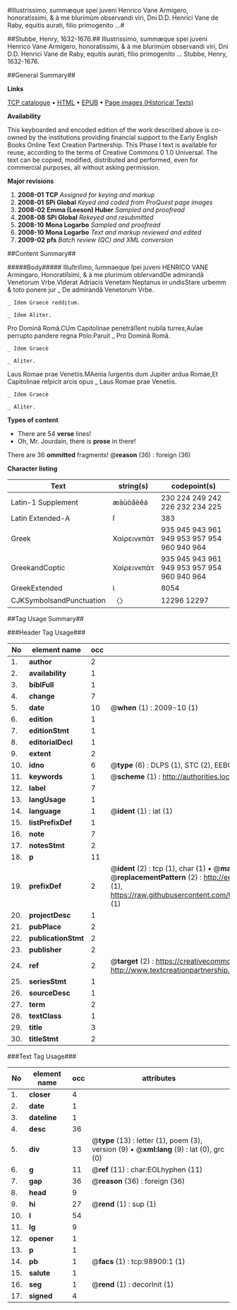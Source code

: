 #Illustrissimo, summæque spei juveni Henrico Vane Armigero, honoratissimi, & à me blurimùm observandi viri, Dni D.D. Henrici Vane de Raby, equitis aurati, filio primogenito ...#

##Stubbe, Henry, 1632-1676.##
Illustrissimo, summæque spei juveni Henrico Vane Armigero, honoratissimi, & à me blurimùm observandi viri, Dni D.D. Henrici Vane de Raby, equitis aurati, filio primogenito ...
Stubbe, Henry, 1632-1676.

##General Summary##

**Links**

[TCP catalogue](http://www.ota.ox.ac.uk/tcp/)  • 
[HTML](http://tei.it.ox.ac.uk/tcp/Texts-HTML/free/A61/A61880.html)  • 
[EPUB](http://tei.it.ox.ac.uk/tcp/Texts-EPUB/free/A61/A61880.epub) • 
[Page images (Historical Texts)](https://data.historicaltexts.jisc.ac.uk/view?pubId=eebo-13297002e&pageId=eebo-13297002e-98900-1)

**Availability**

This keyboarded and encoded edition of the
	       work described above is co-owned by the institutions
	       providing financial support to the Early English Books
	       Online Text Creation Partnership. This Phase I text is
	       available for reuse, according to the terms of Creative
	       Commons 0 1.0 Universal. The text can be copied,
	       modified, distributed and performed, even for
	       commercial purposes, all without asking permission.

**Major revisions**

1. __2008-01__ __TCP__ *Assigned for keying and markup*
1. __2008-01__ __SPi Global__ *Keyed and coded from ProQuest page images*
1. __2008-02__ __Emma (Leeson) Huber__ *Sampled and proofread*
1. __2008-08__ __SPi Global__ *Rekeyed and resubmitted*
1. __2008-10__ __Mona Logarbo__ *Sampled and proofread*
1. __2008-10__ __Mona Logarbo__ *Text and markup reviewed and edited*
1. __2009-02__ __pfs__ *Batch review (QC) and XML conversion*

##Content Summary##

#####Body#####
Illuſtriſimo, ſummaeque ſpei juveni HENRICO VANE Armingaro, Honoratiſsimi, & à me plurimùm obſervandDe admirandâ Venetorum Vrbe.Vlderat Adriacis Venetam Neptanus in undisStare urbemm & toto ponere jur
    _ De admirandâ Venetorum Vrbe.

    _ Idem Graecè redditum.

    _ Idem Aliter.
Pro Dominâ Româ.CUm Capitolinae penetrâſſent nubila turres,Auſae perrupto pandere regna Polo:Paruit 
    _ Pro Dominâ Româ.

    _ Idem Graecè

    _ Aliter.
Laus Romae prae Venetiis.MAenia ſurgentis dum Jupiter ardua Romae,Et Capitolinae reſpicit arcis opus
    _ Laus Romae prae Venetiis.

    _ Idem Graecè

    _ Aliter.

**Types of content**

  * There are 54 **verse** lines!
  * Oh, Mr. Jourdain, there is **prose** in there!

There are 36 **ommitted** fragments! 
 @__reason__ (36) : foreign (36)

**Character listing**


|Text|string(s)|codepoint(s)|
|---|---|---|
|Latin-1 Supplement|æàùòâèêá|230 224 249 242 226 232 234 225|
|Latin Extended-A|ſ|383|
|Greek|Χαίρεινκπάτ|935 945 943 961 949 953 957 954 960 940 964|
|GreekandCoptic|Χαίρεινκπάτ|935 945 943 961 949 953 957 954 960 940 964|
|GreekExtended|ὶ|8054|
|CJKSymbolsandPunctuation|〈〉|12296 12297|

##Tag Usage Summary##

###Header Tag Usage###

|No|element name|occ|attributes|
|---|---|---|---|
|1.|__author__|2||
|2.|__availability__|1||
|3.|__biblFull__|1||
|4.|__change__|7||
|5.|__date__|10| @__when__ (1) : 2009-10 (1)|
|6.|__edition__|1||
|7.|__editionStmt__|1||
|8.|__editorialDecl__|1||
|9.|__extent__|2||
|10.|__idno__|6| @__type__ (6) : DLPS (1), STC (2), EEBO-CITATION (1), OCLC (1), VID (1)|
|11.|__keywords__|1| @__scheme__ (1) : http://authorities.loc.gov/ (1)|
|12.|__label__|7||
|13.|__langUsage__|1||
|14.|__language__|1| @__ident__ (1) : lat (1)|
|15.|__listPrefixDef__|1||
|16.|__note__|7||
|17.|__notesStmt__|2||
|18.|__p__|11||
|19.|__prefixDef__|2| @__ident__ (2) : tcp (1), char (1)  •  @__matchPattern__ (2) : ([0-9\-]+):([0-9IVX]+) (1), (.+) (1)  •  @__replacementPattern__ (2) : http://eebo.chadwyck.com/downloadtiff?vid=$1&page=$2 (1), https://raw.githubusercontent.com/textcreationpartnership/Texts/master/tcpchars.xml#$1 (1)|
|20.|__projectDesc__|1||
|21.|__pubPlace__|2||
|22.|__publicationStmt__|2||
|23.|__publisher__|2||
|24.|__ref__|2| @__target__ (2) : https://creativecommons.org/publicdomain/zero/1.0/ (1), http://www.textcreationpartnership.org/docs/. (1)|
|25.|__seriesStmt__|1||
|26.|__sourceDesc__|1||
|27.|__term__|2||
|28.|__textClass__|1||
|29.|__title__|3||
|30.|__titleStmt__|2||


###Text Tag Usage###

|No|element name|occ|attributes|
|---|---|---|---|
|1.|__closer__|4||
|2.|__date__|1||
|3.|__dateline__|1||
|4.|__desc__|36||
|5.|__div__|13| @__type__ (13) : letter (1), poem (3), version (9)  •  @__xml:lang__ (9) : lat (0), grc (0)|
|6.|__g__|11| @__ref__ (11) : char:EOLhyphen (11)|
|7.|__gap__|36| @__reason__ (36) : foreign (36)|
|8.|__head__|9||
|9.|__hi__|27| @__rend__ (1) : sup (1)|
|10.|__l__|54||
|11.|__lg__|9||
|12.|__opener__|1||
|13.|__p__|1||
|14.|__pb__|1| @__facs__ (1) : tcp:98900:1 (1)|
|15.|__salute__|1||
|16.|__seg__|1| @__rend__ (1) : decorInit (1)|
|17.|__signed__|4||
